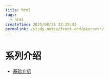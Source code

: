 ```yaml
---
title: html
tags:
  - html
createTime: 2025/08/25 22:29:43
permalink: /study-notes/front-end/pkcruvtr/
---
```


# 系列介绍
- [基础介绍](base.md)

